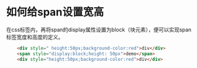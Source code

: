 # 如何给span设置宽高

在css标签内，再将span的display属性设置为block（块元素），便可以实现span标签宽度和高度的定义。

```html
    <div style=" height:50px;background-color:red">div</div>
    <span style="display:block;height: 50px">demo</span>
    <div style="height:50px;background-color:red">div</div>
    
```
